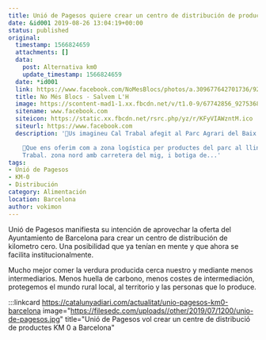 ```yaml
---
title: Unió de Pagesos quiere crear un centro de distribución de productos KM-0 en Barcelona
date: &id001 2019-08-26 13:04:19+00:00
status: published
original:
  timestamp: 1566824659
  attachments: []
  data:
    post: Alternativa km0
    update_timestamp: 1566824659
  date: *id001
  link: https://www.facebook.com/NoMesBlocs/photos/a.309677642701736/927536890915805/?type=3&theater
  title: No Més Blocs - Salvem L'H
  image: https://scontent-mad1-1.xx.fbcdn.net/v/t1.0-9/67742856_927536894249138_8064227738816348160_o.jpg?_nc_cat=103&_nc_sid=110474&_nc_ohc=yWmVZ8mrlwMAX_O8Rf4&_nc_ht=scontent-mad1-1.xx&oh=465c362d2517389ca88532b2ea4ecb55&oe=5FA6EB0B
  sitename: www.facebook.com
  siteicon: https://static.xx.fbcdn.net/rsrc.php/yz/r/KFyVIAWzntM.ico
  siteurl: https://www.facebook.com
  description: '🍆Us imagineu Cal Trabal afegit al Parc Agrari del Baix Llobregat?

    🥕Que ens oferim com a zona logística per productes del parc al llindar de Cal
    Trabal. zona nord amb carretera del mig, i botiga de...'
tags:
- Unió de Pagesos
- KM-0
- Distribución
category: Alimentación
location: Barcelona
author: vokimon
---
```


Unió de Pagesos manifiesta su intención de aprovechar la oferta del Ayuntamiento de Barcelona para crear un centro de distribución de kilometro cero.
Una posibilidad que ya tenían en mente y que ahora se facilita institucionalmente.

Mucho mejor comer la verdura producida cerca nuestro y mediante menos intermediarios.
Menos huella de carbono, menos costes de intermediación, protegemos el mundo rural local, al territorio y las personas que lo produce.

:::linkcard https://catalunyadiari.com/actualitat/unio-pagesos-km0-barcelona image="https://filesedc.com/uploads//other/2019/07/1200/unio-de-pagesos.jpg" title="Unió de Pagesos vol crear un centre de distribució de productes KM 0 a Barcelona"


